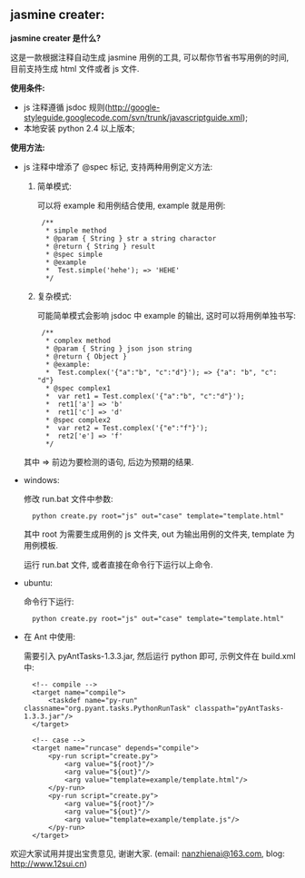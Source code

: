 jasmine creater:
------------------------------

**jasmine creater 是什么?**

这是一款根据注释自动生成 jasmine 用例的工具, 可以帮你节省书写用例的时间, 目前支持生成 html 文件或者 js 文件.

**使用条件:**

* js 注释遵循 jsdoc 规则(http://google-styleguide.googlecode.com/svn/trunk/javascriptguide.xml);
* 本地安装 python 2.4 以上版本;

**使用方法:**

* js 注释中增添了 @spec 标记, 支持两种用例定义方法:

	1. 简单模式:

	   可以将 example 和用例结合使用, example 就是用例:

			/**
			 * simple method
			 * @param { String } str a string charactor
			 * @return { String } result
			 * @spec simple
			 * @example
			 * 	Test.simple('hehe'); => 'HEHE'
			 */

	2. 复杂模式:

	   可能简单模式会影响 jsdoc 中 example 的输出, 这时可以将用例单独书写:

			/**
			 * complex method
			 * @param { String } json json string
			 * @return { Object }
			 * @example:
			 * 	Test.complex('{"a":"b", "c":"d"}'); => {"a": "b", "c": "d"}
			 * @spec complex1
			 * 	var ret1 = Test.complex('{"a":"b", "c":"d"}');
			 * 	ret1['a'] => 'b'	
			 * 	ret1['c'] => 'd'
			 * @spec complex2
			 * 	var ret2 = Test.complex('{"e":"f"}');
			 * 	ret2['e'] => 'f'	
			 */

  	其中 => 前边为要检测的语句, 后边为预期的结果.

* windows:

	修改 run.bat 文件中参数:

		python create.py root="js" out="case" template="template.html"

	其中 root 为需要生成用例的 js 文件夹, out 为输出用例的文件夹, template 为用例模板.

	运行 run.bat 文件, 或者直接在命令行下运行以上命令.

* ubuntu:

	命令行下运行:

		python create.py root="js" out="case" template="template.html"

* 在 Ant 中使用:

	需要引入 pyAntTasks-1.3.3.jar, 然后运行 python 即可, 示例文件在 build.xml 中:

		<!-- compile -->
		<target name="compile">
			<taskdef name="py-run" classname="org.pyant.tasks.PythonRunTask" classpath="pyAntTasks-1.3.3.jar"/>
		</target>

		<!-- case -->
		<target name="runcase" depends="compile">
			<py-run script="create.py">
				<arg value="${root}"/>
				<arg value="${out}"/>
				<arg value="template=example/template.html"/>
			</py-run>
			<py-run script="create.py">
				<arg value="${root}"/>
				<arg value="${out}"/>
				<arg value="template=example/template.js"/>
			</py-run>
		</target>

欢迎大家试用并提出宝贵意见, 谢谢大家. (email: nanzhienai@163.com, blog: http://www.12sui.cn)

